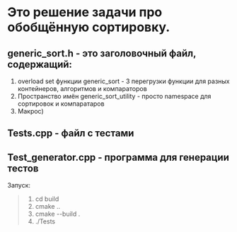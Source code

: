 # Это решение задачи про обобщённую сортировку.
## generic_sort.h - это заголовочный файл, содержащий:
1. overload set функции generic_sort - 3 перегрузки функции для разных контейнеров, алгоритмов и компараторов
2. Пространство имён generic_sort_utility - просто namespace для сортировок и компаратаров
3. Макрос)

## Tests.cpp - файл с тестами
## Test_generator.cpp - программа для генерации тестов

Запуск: 
> 1. cd build
> 2. cmake ..
> 3. cmake --build .
> 4. ./Tests